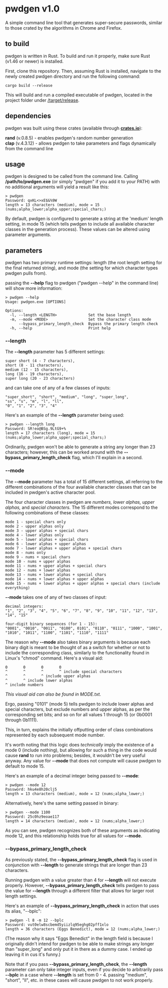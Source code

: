 # pwdgen v1.0
A simple command line tool that generates super-secure passwords, similar to those crated by the algorithms in Chrome and Firefox.

## to build
pwdgen is written in Rust. To build and run it properly, make sure Rust (v1.46 or newer) is installed.

First, clone this repository. Then, assuming Rust is installed, navigate to the newly created pwdgen directory and run the following command:

    cargo build --release

This will build and run a compiled executable of pwdgen, located in the project folder under <u>/target/release</u>.

## dependencies
pwdgen was built using these crates (available through <u>**crates.io**</u>):

**rand** (v.0.8.5) - enables pwdgen's random number generation  
**clap** (v.4.3.12) - allows pwdgen to take parameters and flags dynamically from the command line

## usage
pwdgen is designed to be called from the command line. Calling **/path/to/pwdgen.exe** (or simply "pwdgen" if you add it to your PATH) with no additional arguments will yield a result like this:

    > pwdgen
    Password: qxKL<>xE$&%9W
    length = 13 characters (medium), mode = 15 (nums;alpha_lower;alpha_upper;special_chars;)

By default, pwdgen is configured to generate a string at the 'medium' length setting, in mode 15 (which tells pwdgen to include all available character classes in the generation process).
These values can be altered using parameter arguments.

## parameters
pwdgen has two primary runtime settings:
length (the root length setting for the final returned string), and
mode (the setting for which character types pwdgen pulls from).

passing the **--help** flag to pwdgen ("pwdgen --help" in the command line) will show more information:

    > pwdgen --help
    Usage: pwdgen.exe [OPTIONS]
    
    Options:
      -l, --length <LENGTH>              Set the base length
      -m, --mode <MODE>                  Set the character class mode
          --bypass_primary_length_check  Bypass the primary length check
      -h, --help                         Print help

### --length
The **--length** parameter has 5 different settings:

    super short (4 - 7 characters),
    short (8 - 11 characters),
    medium (12 - 15 characters),
    long (16 - 19 characters),
    super long (20 - 23 characters)

and can take one of any of a few classes of inputs:

    "super_short", "short", "medium", "long", "super_long",
    "ss", "s", "m", "l", "ll",
    "0", "1", "2", "3", "4"

Here's an example of the **--length** parameter being used:

    > pwdgen --length long
    Password: SR!eo@BSg.9LtG9+%
    length = 17 characters (long), mode = 15 (nums;alpha_lower;alpha_upper;special_chars;)

Ordinarily, pwdgen won't be able to generate a string any longer than 23 characters; however, this can be worked around with the **--bypass_primary_length_check** flag, which I'll explain in a second.

### --mode
The **--mode** parameter has a total of 15 different settings, all referring to the different combinations of the four available character classes that can be included in pwdgen's active character pool.

The four character classes in pwdgen are *numbers, lower alphas, upper alphas,* and *special characters.* The 15 different modes correspond to the following combinations of these classes:

    mode 1 - special chars only
    mode 2 - upper alphas only
    mode 3 - upper alphas + special chars
    mode 4 - lower alphas only
    mode 5 - lower alphas + special chars
    mode 6 - lower alphas + upper alphas
    mode 7 - lower alphas + upper alphas + special chars
    mode 8 - nums only
    mode 9 - nums + special chars
    mode 10 - nums + upper alphas
    mode 11 - nums + upper alphas + special chars
    mode 12 - nums + lower alphas
    mode 13 - nums + lower alphas + special chars
    mode 14 - nums + lower alphas + upper alphas
    mode 15 - nums + lower alphas + upper alphas + special chars (include everything)

**--mode** takes one of any of two classes of input:

    decimal integers:
    "1", "2", "3", "4", "5", "6", "7", "8", "9", "10", "11", "12", "13", "14", "15"
    
    four-digit binary sequences (for 1 - 15):
    "0001", "0010", "0011", "0100", 0101", "0110", "0111", "1000", "1001", "1010", "1011", "1100", "1101", "1110", "1111"

The reason why **--mode** also takes binary arguments is because each binary digit is meant to be thought of as a switch for whether or not to include the corresponding class,
similarly to the functionality found in Linux's "chmod" command.
Here's a visual aid:

    0       0       0       0
    ^       ^       ^       ^ include special characters
    ^       ^       ^ include upper alphas
    ^       ^ include lower alphas
    ^ include numbers

*This visual aid can also be found in MODE.txt.*

Ergo, passing "0101" (mode 5) tells pwdgen to include lower alphas and special characters, but exclude numbers and upper alphas,
as per the corresponding set bits; and so on for all values 1 through 15 (or 0b0001 through 0b1111).

This, in turn, explains the initially offputting order of class combinations represented by each subsequent mode number.

It's worth noting that this logic does *technically* imply the existence of a mode 0 (include nothing),
but allowing for such a thing in the code would cause **rand** to run into problems; besides, it wouldn't be very useful anyway.
Any value for **--mode** that does not compute will cause pwdgen to default to mode 15.

Here's an example of a decimal integer being passed to **--mode**:

    > pwdgen --mode 12
    Password: hku4e8h20clj5
    length = 13 characters (medium), mode = 12 (nums;alpha_lower;)

Alternatively, here's the same setting passed in binary:

    > pwdgen --mode 1100
    Password: 25c0hz9eoae117
    length = 14 characters (medium), mode = 12 (nums;alpha_lower;)

As you can see, pwdgen recognizes both of these arguments as indicating mode 12, and this relationship holds true for all values for **--mode**.

### --bypass_primary_length_check
As previously stated, the **--bypass_primary_length_check** flag is used in conjunction with **--length** to generate strings that are longer than 23 characters.

Running pwdgen with a value greater than 4 for **--length** will not execute properly.
However, **--bypass_primary_length_check** tells pwdgen to pass the value for **--length** through a different filter that allows for larger root length settings.

Here's an example of **--bypass_primary_length_check** in action that uses its alias, "--bplc":

    > pwdgen -l 8 -m 12 --bplc
    Password: vut0elw8scbemd5yiizlq95eghg02pff1xlo
    length = 36 characters (Eggs Benedict), mode = 12 (nums;alpha_lower;)

(The reason why it says "Eggs Benedict" in the length field is because I originally didn't intend for pwdgen to be able to make strings any longer than "super_long"
and only put it in there as a dummy case. I ended up leaving it in cus it's funny.)

Note that if you pass **--bypass_primary_length_check**, the **--length** parameter can only take integer inputs,
even if you decide to arbitrarily pass **--bplc** in a case where **--length** is set from 0 - 4.
passing "medium", "short", "ll", etc. in these cases will cause pwdgen to not work properly.
